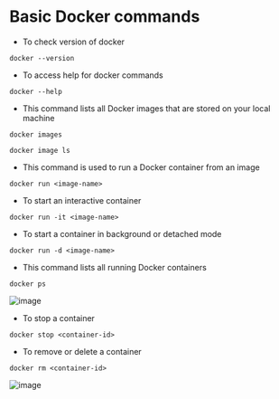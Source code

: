 # Basic Docker commands

- To check version of docker
```
docker --version
```

- To access help for docker commands
```
docker --help
```

- This command lists all Docker images that are stored on your local machine
```
docker images
```
```
docker image ls
```

- This command is used to run a Docker container from an image
```
docker run <image-name>
```

- To start an interactive container
```
docker run -it <image-name>
```

- To start a container in background or detached mode
```
docker run -d <image-name>
```

- This command lists all running Docker containers
```
docker ps
```
![image](https://user-images.githubusercontent.com/117569148/222965330-e10c8def-b6bc-4ac8-a61f-3194947762d6.png)

- To stop a container
```
docker stop <container-id>
```

- To remove or delete a container
```
docker rm <container-id>
```
![image](https://user-images.githubusercontent.com/117569148/222965915-a7cdacad-6ab8-4856-b9ac-2f67477a1834.png)




